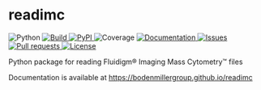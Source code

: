 # readimc

<img alt="Python" src="https://img.shields.io/pypi/pyversions/readimc">
<a href="https://github.com/BodenmillerGroup/readimc/actions/workflows/build.yml" alt="Build">
    <img alt="Build" src="https://img.shields.io/github/workflow/status/BodenmillerGroup/readimc/build?label=build">
</a>
<a href="https://pypi.org/project/readimc" alt="PyPI">
    <img alt="PyPI" src="https://img.shields.io/pypi/v/readimc">
</a>
<img alt="Coverage" src="https://img.shields.io/codecov/c/github/BodenmillerGroup/readimc">
<a href="https://bodenmillergroup.github.io/readimc" alt="Documentation">
    <img alt="Documentation" src="https://img.shields.io/github/workflow/status/BodenmillerGroup/readimc/docs?label=docs">
</a>
<a href="https://github.com/BodenmillerGroup/readimc/issues" alt="Issues">
    <img alt="Issues" src="https://img.shields.io/github/issues/BodenmillerGroup/readimc">
</a>
<a href="https://github.com/BodenmillerGroup/readimc/pulls" alt="Pull requests">
    <img alt="Pull requests" src="https://img.shields.io/github/issues-pr/BodenmillerGroup/readimc">
</a>
<a href="https://github.com/BodenmillerGroup/readimc/blob/main/LICENSE" alt="License">
    <img alt="License" src="https://img.shields.io/github/license/BodenmillerGroup/readimc">
</a>

Python package for reading Fluidigm&reg; Imaging Mass Cytometry&trade; files

Documentation is available at https://bodenmillergroup.github.io/readimc
